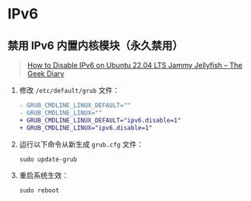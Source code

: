 # IPv6

## 禁用 IPv6 内置内核模块（永久禁用）

> [How to Disable IPv6 on Ubuntu 22.04 LTS Jammy Jellyfish – The Geek Diary](https://www.thegeekdiary.com/how-to-disable-ipv6-on-ubuntu-22-04-lts-jammy-jellyfish/)

01. 修改 `/etc/default/grub` 文件：

    ```diff
    - GRUB_CMDLINE_LINUX_DEFAULT=""
    - GRUB_CMDLINE_LINUX=""
    + GRUB_CMDLINE_LINUX_DEFAULT="ipv6.disable=1"
    + GRUB_CMDLINE_LINUX="ipv6.disable=1"
    ```

02. 运行以下命令从新生成 `grub.cfg` 文件：

    ```shell
    sudo update-grub
    ```

03. 重启系统生效：

    ```shell
    sudo reboot
    ```
